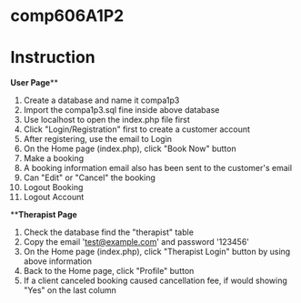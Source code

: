 # comp606A1P2 


# Instruction #

**********User Page************

1. Create a database and name it compa1p3
2. Import the compa1p3.sql fine inside above database
3. Use localhost to open the index.php file first
4. Click "Login/Registration" first to create a customer account
5. After registering, use the email to Login  
6. On the Home page (index.php), click "Book Now" button
7. Make a booking
8. A booking information email also has been sent to the customer's email
9. Can "Edit" or "Cancel" the booking
10. Logout Booking
11. Logout Account


**********Therapist Page********

1. Check the database find the "therapist" table
2. Copy the email 'test@example.com'  and password '123456'
3. On the Home page (index.php), click "Therapist Login" button by using above information
4. Back to the Home page, click "Profile" button
5. If a client canceled booking caused cancellation fee, if would showing "Yes" on the last column
